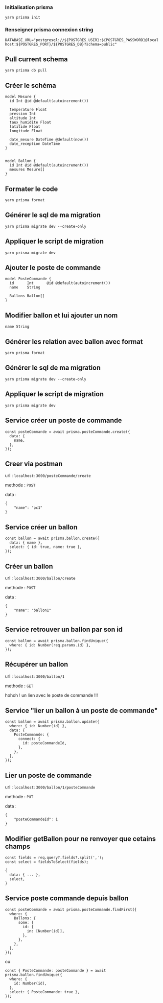 ### Initialisation prisma

`yarn prisma init`

### Renseigner prisma connexion string

`DATABASE_URL="postgresql://${POSTGRES_USER}:${POSTGRES_PASSWORD}@localhost:${POSTGRES_PORT}/${POSTGRES_DB}?schema=public"`

## Pull current schema

`yarn prisma db pull`


## Créer le schéma

```
model Mesure {
  id Int @id @default(autoincrement())

  temperature Float
  pression Int
  altitude Int
  taux_humidite Float
  latitide Float
  longitude Float

  date_mesure DateTime @default(now())
  date_reception DateTime
}


model Ballon {
  id Int @id @default(autoincrement())
  mesures Mesure[]
}
```

## Formater le code

`yarn prisma format`

## Générer le sql de ma migration

`yarn prisma migrate dev --create-only`

## Appliquer le script de migration

`yarn prisma migrate dev`

## Ajouter le poste de commande

```
model PosteCommande {
  id      Int      @id @default(autoincrement())
  name    String

  Ballons Ballon[]
}
```

## Modifier ballon et lui ajouter un nom

`name String`

## Générer les relation avec ballon avec format

`yarn prisma format`

## Générer le sql de ma migration

`yarn prisma migrate dev --create-only`

## Appliquer le script de migration

`yarn prisma migrate dev`

## Service créer un poste de commande

```
const posteCommande = await prisma.posteCommande.create({
  data: {
    name,
  },
});
```

## Creer via postman

url : `localhost:3000/posteCommande/create`

methode : `POST`

data : 
```
{
    "name": "pc1"
}
```

## Service créer un ballon

```
const ballon = await prisma.ballon.create({
  data: { name },
  select: { id: true, name: true },
});
```

## Créer un ballon


url : `localhost:3000/ballon/create`

methode : `POST`

data : 
```
{
    "name": "ballon1"
}
```

## Service retrouver un ballon par son id

```
const ballon = await prisma.ballon.findUnique({
  where: { id: Number(req.params.id) },
});
```

## Récupérer un ballon

url : `localhost:3000/ballon/1`

methode : `GET`

hohoh ! un lien avec le poste de commande !!!


## Service "lier un ballon à un poste de commande"

```
const ballon = await prisma.ballon.update({
  where: { id: Number(id) },
  data: {
    PosteCommande: {
      connect: {
        id: posteCommandeId,
      },
    },
  },
});
```

## Lier un poste de commande

url : `localhost:3000/ballon/1/posteCommande`

methode : `PUT`

data :
```
{
    "posteCommandeId": 1
}
```

## Modifier getBallon pour ne renvoyer que cetains champs

```
const fields = req.query?.fields?.split(',');
const select = fieldsToSelect(fields);

{
  data: { ... },
  select,
}
```

## Service poste commande depuis ballon

```
const posteCommande = await prisma.posteCommande.findFirst({
  where: {
    Ballons: {
      some: {
        id: {
          in: [Number(id)],
        },
      },
    },
  },
});
```

ou

```
const { PosteCommande: posteCommande } = await prisma.ballon.findUnique({
  where: {
    id: Number(id),
  },
  select: { PosteCommande: true },
});
```